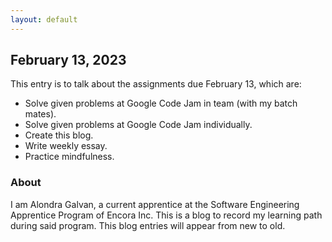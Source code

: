 ```yaml
---
layout: default
---
```


## February 13, 2023

This entry is to talk about the assignments due February 13, which are:
*   Solve given problems at Google Code Jam in team (with my batch mates).
*   Solve given problems at Google Code Jam individually.
*   Create this blog.
*   Write weekly essay.
*   Practice mindfulness.



### About

I am Alondra Galvan, a current apprentice at the Software Engineering Apprentice Program of Encora Inc. This is a blog to record my learning path during said program. This blog entries will appear from new to old. 

